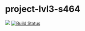 # project-lvl3-s464

<a href="https://codeclimate.com/github/Amidery/project-lvl3-s464/maintainability"><img src="https://api.codeclimate.com/v1/badges/f200aab832722f3f3580/maintainability" /></a> [![Build Status](https://travis-ci.org/Amidery/project-lvl3-s464.svg?branch=master)](https://travis-ci.org/Amidery/project-lvl3-s464)
